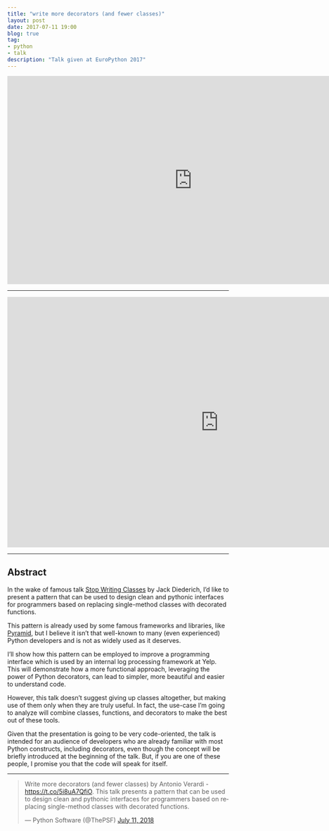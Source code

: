 ```yaml
---
title: "write more decorators (and fewer classes)"
layout: post
date: 2017-07-11 19:00
blog: true
tag:
- python
- talk
description: "Talk given at EuroPython 2017"
---
```


<div align="center">
<iframe width="840" height="473" src="https://www.youtube.com/embed/VLlLIL5ZYLI" frameborder="0" allowfullscreen></iframe>
</div>

---

<iframe src="https://docs.google.com/presentation/d/1BRK4tpYozcPVUPg2x0cIQ88uDgNcpArfxP6wA3Dprs0/embed?start=false&loop=false&delayms=60000" frameborder="0" width="960" height="569" allowfullscreen="true" mozallowfullscreen="true" webkitallowfullscreen="true"></iframe>

---

## Abstract ##

In the wake of famous talk [Stop Writing Classes](https://www.youtube.com/watch?v=o9pEzgHorH0) by Jack Diederich, I’d like to present a pattern that can be used to design clean and pythonic interfaces for programmers based on replacing single-method classes with decorated functions.

This pattern is already used by some famous frameworks and libraries, like [Pyramid](https://trypyramid.com/), but I believe it isn’t that well-known to many (even experienced) Python developers and is not as widely used as it deserves.

I’ll show how this pattern can be employed to improve a programming interface which is used by an internal log processing framework at Yelp. This will demonstrate how a more functional approach, leveraging the power of Python decorators, can lead to simpler, more beautiful and easier to understand code.

However, this talk doesn’t suggest giving up classes altogether, but making use of them only when they are truly useful. In fact, the use-case I’m going to analyze will combine classes, functions, and decorators to make the best out of these tools.

Given that the presentation is going to be very code-oriented, the talk is intended for an audience of developers who are already familiar with most Python constructs, including decorators, even though the concept will be briefly introduced at the beginning of the talk. But, if you are one of these people, I promise you that the code will speak for itself.

---

<blockquote class="twitter-tweet" data-lang="en"><p lang="en" dir="ltr">Write more decorators (and fewer classes) by Antonio Verardi - <a href="https://t.co/5i8uA7QfiO">https://t.co/5i8uA7QfiO</a>. This talk presents a pattern that can be used to design clean and pythonic interfaces for programmers based on replacing single-method classes with decorated functions.</p>&mdash; Python Software (@ThePSF) <a href="https://twitter.com/ThePSF/status/1017119332957065217?ref_src=twsrc%5Etfw">July 11, 2018</a></blockquote>
<script async src="https://platform.twitter.com/widgets.js" charset="utf-8"></script>
